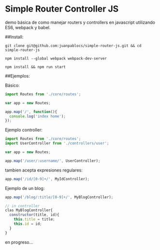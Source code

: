 # Simple Router Controller JS

demo básica de como manejar routers y controllers en javascript utilizando ES6, webpack y babel.

##Install:

```
git clone git@github.com:juanpablocs/simple-router-js.git && cd simple-router-js
```

```
npm install --global webpack webpack-dev-server
```

```
npm install && npm run start
```

##Ejemplos:

Básico:

```js
import Routes from './core/routes';

var app = new Routes;

app.map('/', function(){
  console.log('index home');
});

```

Ejemplo controller:

```js
import Routes from './core/routes';
import UserController from './controllers/user';

var app = new Routes;

app.map('/user/:username/', UserController);

```

tambien acepta expresiones regulares:

```js
app.map('/id/[0-9]+/', MyIdController);
```

Ejemplo de un blog:
```js
app.map('/blog/:title/[0-9]+/', MyBlogController);

// in controller
clas MyBlogController{
  constructor(title, id){
    this.title = title;
    this.id = id;
  }
}

```


en progreso...